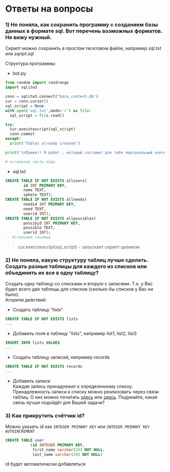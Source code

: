 # Ответы на вопросы

### 1) Не поняла, как сохранить программу с созданием базы данных в формате sql. Вот перечень возможных форматов. Не вижу нужный. 
Скрипт можно сохранить в простом тесктовом файле, например _sql.txt_ или _sqript.sql_  
  
Структура программы:
- bot.py

```python
from random import randrange
import sqlite3

conn = sqlite3.connect("baza_content.db")
cur = conn.cursor()
sql_script = None
with open('sql.txt',mode='r') as file:
  sql_script = file.read()

try:
  cur.executescript(sql_script)
  conn.commit
except:
  print('Tables already created')

print('\nПривет! Я робот , который составит для тебя персональный контент-план. Пришли мне три списка, описывающих твою деятельность, а остальное я беру на себя. Поехали!\n\n')

# остальная часть кода
```

- sql.txt

```sql
CREATE TABLE IF NOT EXISTS allusers(
        id INT PRIMARY KEY,
        name TEXT,
        sphere TEXT);
CREATE TABLE IF NOT EXISTS allneeds(
        needid INT PRIMARY KEY,
        need TEXT,
        userid INT);
CREATE TABLE IF NOT EXISTS allpossibles(
        possibid INT PRIMARY KEY,
        possible TEXT,
        userid INT);
-- Остальные таьлицы
```
> cur.executescript(sql_script) - запускает скрипт целиком
  
### 2) Не поняла, какую структуру таблиц лучше сделать. Создать разные таблицы для каждого из списков или объединить их все в одну таблицу?
Создать одну таблицу со списками и вторую с записями. Т.е. у Вас будет всего две таблицы для списков (сколько бы списков у Вас ни было).  
Агоритм действий:
- Создать таблицу "lists" 
```sql
CREATE TABLE IF NOT EXISTS lists
...
```
- Добавить поля в таблицу "lists", например list1, list2, list3
```sql
INSERT INTO lists VALUES
...
```
- Создать таблицу записей, например records
```sql
CREATE TABLE IF NOT EXISTS records
...
```
- Добавить записи  
Каждая запись принадлежит к определенному списку. Принадлежность записи к списку можно реализовать через связи таблиц. О них можно почитать [здесь](https://metanit.com/sql/tutorial/1.3.php) или [здесь](http://jtest.ru/bazyi-dannyix/sql-dlya-nachinayushhix-chast-3.html).  Подумайте, какая связь лучше подойдёт для Вашей задачи?
  
  
### 3) Как прикрутить счётчик id?
Можно указать id как ```INTEGER PRIMARY KEY``` или ```INTEGER PRIMARY KEY AUTOINCREMENT```
```sql
CREATE TABLE user
           (id INTEGER PRIMARY KEY,
            first_name varchar(20) NOT NULL,
            last_name varchar(20) NOT NULL)
```
id будет автоматически добавляться 


